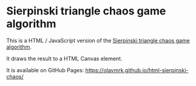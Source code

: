 Sierpinski triangle chaos game algorithm
========================================

This is a HTML / JavaScript version of the [Sierpinski triangle chaos game algorithm](https://en.wikipedia.org/wiki/Sierpinski_triangle#Chaos_game).

It draws the result to a HTML Canvas element.

It is available on GitHub Pages: https://olavmrk.github.io/html-sierpinski-chaos/
